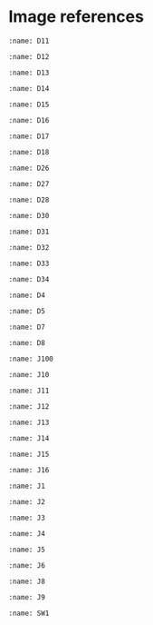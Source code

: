 # Image references
```{image} img/D11.png
:name: D11
```
```{image} img/D12.png
:name: D12
```
```{image} img/D13.png
:name: D13
```
```{image} img/D14.png
:name: D14
```
```{image} img/D15.png
:name: D15
```
```{image} img/D16.png
:name: D16
```
```{image} img/D17.png
:name: D17
```
```{image} img/D18.png
:name: D18
```
```{image} img/D26.png
:name: D26
```
```{image} img/D27.png
:name: D27
```
```{image} img/D28.png
:name: D28
```
```{image} img/D30.png
:name: D30
```
```{image} img/D31.png
:name: D31
```
```{image} img/D32.png
:name: D32
```
```{image} img/D33.png
:name: D33
```
```{image} img/D34.png
:name: D34
```
```{image} img/D4.png
:name: D4
```
```{image} img/D5.png
:name: D5
```
```{image} img/D7.png
:name: D7
```
```{image} img/D8.png
:name: D8
```
```{image} img/J100.png
:name: J100
```
```{image} img/J10.png
:name: J10
```
```{image} img/J11.png
:name: J11
```
```{image} img/J12.png
:name: J12
```
```{image} img/J13.png
:name: J13
```
```{image} img/J14.png
:name: J14
```
```{image} img/J15.png
:name: J15
```
```{image} img/J16.png
:name: J16
```
```{image} img/J1.png
:name: J1
```
```{image} img/J2.png
:name: J2
```
```{image} img/J3.png
:name: J3
```
```{image} img/J4.png
:name: J4
```
```{image} img/J5.png
:name: J5
```
```{image} img/J6.png
:name: J6
```
```{image} img/J8.png
:name: J8
```
```{image} img/J9.png
:name: J9
```
```{image} img/SW1.png
:name: SW1
```
